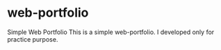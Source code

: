 # web-portfolio
Simple Web Portfolio
This is a simple web-portfolio. I developed only for practice purpose.
